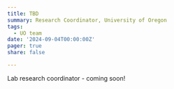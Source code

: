 ```yaml
---
title: TBD
summary: Research Coordinator, University of Oregon
tags: 
  - UO team
date: '2024-09-04T00:00:00Z'
pager: true
share: false

---
```


Lab research coordinator - coming soon!